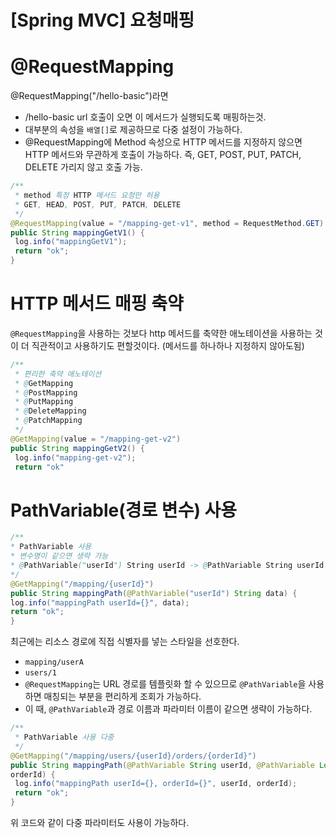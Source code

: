 # [Spring MVC] 요청매핑


# @RequestMapping
@RequestMapping("/hello-basic")라면
- /hello-basic url 호출이 오면 이 메서드가 실행되도록 매핑하는것.
- 대부분의 속성을 `배열[]`로 제공하므로 다중 설정이 가능하다.
- @RequestMapping에 Method 속성으로 HTTP 메서드를 지정하지 않으면 HTTP 메서드와 무관하게 호출이 가능하다. 즉, GET, POST, PUT, PATCH, DELETE 가리지 않고 호출 가능.

```java
/**
 * method 특정 HTTP 메서드 요청만 허용
 * GET, HEAD, POST, PUT, PATCH, DELETE
 */
@RequestMapping(value = "/mapping-get-v1", method = RequestMethod.GET)
public String mappingGetV1() {
 log.info("mappingGetV1");
 return "ok";
}
```

# HTTP 메서드 매핑 축약
`@RequestMapping`을 사용하는 것보다 http 메서드를 축약한 애노테이션을 사용하는 것이 더 직관적이고 사용하기도 편할것이다. (메서드를 하나하나 지정하지 않아도됨)

```java
/**
 * 편리한 축약 애노테이션 
 * @GetMapping
 * @PostMapping
 * @PutMapping
 * @DeleteMapping
 * @PatchMapping
 */
@GetMapping(value = "/mapping-get-v2")
public String mappingGetV2() {
 log.info("mapping-get-v2");
 return "ok"
 ```
 
 
 # PathVariable(경로 변수) 사용
 ```java
 /**
 * PathVariable 사용
 * 변수명이 같으면 생략 가능
 * @PathVariable("userId") String userId -> @PathVariable String userId
 */
@GetMapping("/mapping/{userId}")
public String mappingPath(@PathVariable("userId") String data) {
 log.info("mappingPath userId={}", data);
 return "ok";
}
```

최근에는 리소스 경로에 직접 식별자를 넣는 스타일을 선호한다.
- `mapping/userA`
- `users/1`
- `@RequestMapping`는 URL 경로를 템플릿화 할 수 있으므로 `@PathVariable`을 사용하면 매칭되는 부분을 편리하게 조회가 가능하다.
- 이 때, `@PathVariable`과 경로 이름과 파라미터 이름이 같으면 생략이 가능하다.
 
```java
/**
 * PathVariable 사용 다중
 */
@GetMapping("/mapping/users/{userId}/orders/{orderId}")
public String mappingPath(@PathVariable String userId, @PathVariable Long
orderId) {
 log.info("mappingPath userId={}, orderId={}", userId, orderId);
 return "ok";
}
```
위 코드와 같이 다중 파라미터도 사용이 가능하다.